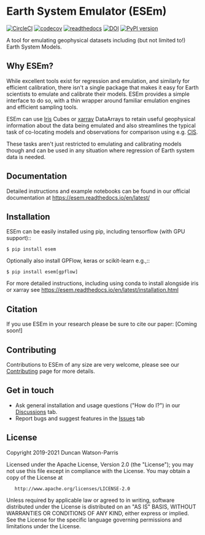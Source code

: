 Earth System Emulator (ESEm)
============================

[![CircleCI](https://circleci.com/gh/duncanwp/ESEm.svg?style=svg)](https://circleci.com/gh/duncanwp/ESEm)
[![codecov](https://codecov.io/gh/duncanwp/ESEm/branch/master/graph/badge.svg?token=4QI2G22Q3M)](https://codecov.io/gh/duncanwp/ESEm)
[![readthedocs](https://readthedocs.org/projects/pip/badge/?version=latest&style=plastic)](https://esem.readthedocs.io/en/latest/)
[![DOI](https://zenodo.org/badge/DOI/10.5281/zenodo.5196631.svg)](https://doi.org/10.5281/zenodo.5196631)
[![PyPI version](https://badge.fury.io/py/ESEm.svg)](https://pypi.org/project/ESEm/)

A tool for emulating geophysical datasets including (but not limited to!) Earth System Models.

Why ESEm?
---------

While excellent tools exist for regression and emulation, and similarly for efficient calibration, there isn't a single package that makes it easy for Earth scientists to emulate and calibrate their models. ESEm provides a simple interface to do so, with a thin wrapper around familiar emulation engines and efficient sampling tools. 

ESEm can use [Iris](https://scitools-iris.readthedocs.io/en/stable/) Cubes or [xarray](http://xarray.pydata.org/en/stable/) DataArrays to retain useful geophysical information about the data being emulated and also streamlines the typical task of co-locating models and observations for comparison using e.g. [CIS](https://cis.readthedocs.io/).

These tasks aren't just restricted to emulating and calibrating models though and can be used in any situation where regression of Earth system data is needed.

Documentation
-------------

Detailed instructions and example notebooks can be found in our official documentation at https://esem.readthedocs.io/en/latest/

Installation
------------

ESEm can be easily installed using pip, including tensorflow (with GPU support)::

    $ pip install esem

Optionally also install GPFlow, keras or scikit-learn e.g.,::

    $ pip install esem[gpflow]

For more detailed instructions, including using conda to install alongside iris or xarray see https://esem.readthedocs.io/en/latest/installation.html

Citation
--------

If you use ESEm in your research please be sure to cite our paper: [Coming soon!]

Contributing
------------

Contributions to ESEm of any size are very welcome, please see our [Contributing](https://github.com/duncanwp/ESEm/blob/master/CONTRIBUTING.md) page for more details.


Get in touch
------------
 - Ask general installation and usage questions ("How do I?") in our [Discussions](https://github.com/duncanwp/ESEm/discussions) tab.
 - Report bugs and suggest features in the [Issues](https://github.com/duncanwp/ESEm/issues) tab


License
-------

   Copyright 2019-2021 Duncan Watson-Parris

   Licensed under the Apache License, Version 2.0 (the "License");
   you may not use this file except in compliance with the License.
   You may obtain a copy of the License at

       http://www.apache.org/licenses/LICENSE-2.0

   Unless required by applicable law or agreed to in writing, software
   distributed under the License is distributed on an "AS IS" BASIS,
   WITHOUT WARRANTIES OR CONDITIONS OF ANY KIND, either express or implied.
   See the License for the specific language governing permissions and
   limitations under the License.
